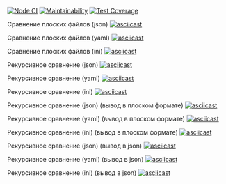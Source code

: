 [![Node CI](https://github.com/mishchenkoandrey/frontend-project-lvl2/workflows/Node%20CI/badge.svg)](https://github.com/mishchenkoandrey/frontend-project-lvl2/actions)
[![Maintainability](https://api.codeclimate.com/v1/badges/1345e84d6a8a763d1aa7/maintainability)](https://codeclimate.com/github/mishchenkoandrey/frontend-project-lvl2/maintainability)
[![Test Coverage](https://api.codeclimate.com/v1/badges/a99a88d28ad37a79dbf6/test_coverage)](https://codeclimate.com/github/mishchenkoandrey/frontend-project-lvl2/test_coverage)

Сравнение плоских файлов (json)
[![asciicast](https://asciinema.org/a/Y7CuDyD47hlB89gq8CvGk8AgL.svg)](https://asciinema.org/a/Y7CuDyD47hlB89gq8CvGk8AgL)

Сравнение плоских файлов (yaml)
[![asciicast](https://asciinema.org/a/8EJcti2LlJC4ZZ618PuMhJFhj.svg)](https://asciinema.org/a/8EJcti2LlJC4ZZ618PuMhJFhj)

Сравнение плоских файлов (ini)
[![asciicast](https://asciinema.org/a/x0tPTJAyaFRmGhEr6YKIr0XDK.svg)](https://asciinema.org/a/x0tPTJAyaFRmGhEr6YKIr0XDK)

Рекурсивное сравнение (json)
[![asciicast](https://asciinema.org/a/mltmVVIFCeTN5UUaHfYpLqmGx.svg)](https://asciinema.org/a/mltmVVIFCeTN5UUaHfYpLqmGx)

Рекурсивное сравнение (yaml)
[![asciicast](https://asciinema.org/a/agglLicODvGyFpRj5yo0Kk9VX.svg)](https://asciinema.org/a/agglLicODvGyFpRj5yo0Kk9VX)

Рекурсивное сравнение (ini)
[![asciicast](https://asciinema.org/a/Z21MbLIdaYtp80vcgkJF5lJlP.svg)](https://asciinema.org/a/Z21MbLIdaYtp80vcgkJF5lJlP)

Рекурсивное сравнение (json) (вывод в плоском формате)
[![asciicast](https://asciinema.org/a/w4Hq9jyuYKihjJeonwKChG5rY.svg)](https://asciinema.org/a/w4Hq9jyuYKihjJeonwKChG5rY)

Рекурсивное сравнение (yaml) (вывод в плоском формате)
[![asciicast](https://asciinema.org/a/w4Hq9jyuYKihjJeonwKChG5rY.svg)](https://asciinema.org/a/w4Hq9jyuYKihjJeonwKChG5rY)

Рекурсивное сравнение (ini) (вывод в плоском формате)
[![asciicast](https://asciinema.org/a/mnBbZPMnN1RFYXqTO6EkLgTG6.svg)](https://asciinema.org/a/mnBbZPMnN1RFYXqTO6EkLgTG6)

Рекурсивное сравнение (json) (вывод в json)
[![asciicast](https://asciinema.org/a/CPAKaxXlHDthWKNBnRxyMyfdF.svg)](https://asciinema.org/a/CPAKaxXlHDthWKNBnRxyMyfdF)

Рекурсивное сравнение (yaml) (вывод в json)
[![asciicast](https://asciinema.org/a/IllNFodNKef4cL1FhYheT4Tbr.svg)](https://asciinema.org/a/IllNFodNKef4cL1FhYheT4Tbr)

Рекурсивное сравнение (ini) (вывод в json)
[![asciicast](https://asciinema.org/a/817gT1aFhiZafJEqAiciGjFGN.svg)](https://asciinema.org/a/817gT1aFhiZafJEqAiciGjFGN)